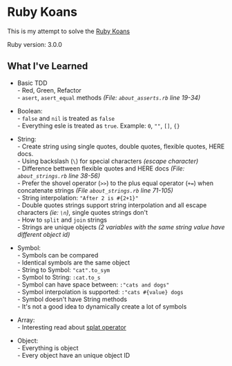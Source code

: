 # Ruby Koans

This is my attempt to solve the [Ruby Koans](https://www.rubykoans.com/)

Ruby version: 3.0.0

## What I've Learned

- Basic TDD  
\- Red, Green, Refactor  
\- `asert`, `asert_equal` methods *(File: `about_asserts.rb` line 19-34)*  

- Boolean:  
\- `false` and `nil` is treated as `false`  
\- Everything esle is treated as `true`. Example: `0`, `""`, `[]`, `{}`  

- String:  
\- Create string using single quotes, double quotes, flexible quotes, HERE docs.  
\- Using backslash (`\`) for special characters  *(escape character)*  
\- Difference bettween flexible quotes and HERE docs *(File: `about_strings.rb` line 38-56)*  
\- Prefer the shovel operator (`>>`) to the plus equal operator (`+=`) when concatenate strings *(File `about_strings.rb` line 71-105)*  
\- String interpolation: `"After 2 is #{2+1}"`  
\- Double quotes strings support string interpolation and all escape characters *(ie: `\n`)*, single quotes strings don't  
\- How to `split` and `join` strings  
\- Strings are unique objects *(2 variables with the same string value have different object id)*   

- Symbol:  
\- Symbols can be compared  
\- Identical symbols are the same object  
\- String to Symbol: `"cat".to_sym`  
\- Symbol to String: `:cat.to_s`  
\- Symbol can have space between: `:"cats and dogs"`  
\- Symbol interpolation is supported: `:"cats #{value} dogs`  
\- Symbol doesn't have String methods  
\- It's not a good idea to dynamically create a lot of symbols  

- Array:  
\- Interesting read about [splat operator](https://thoughtbot.com/blog/ruby-splat-operator)  

- Object:  
\- Everything is object  
\- Every object have an unique object ID  


